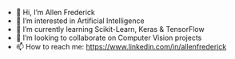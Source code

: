 - 👋 Hi, I’m Allen Frederick
- 👀 I’m interested in Artificial Intelligence
- 🌱 I’m currently learning Scikit-Learn, Keras & TensorFlow
- 💞️ I’m looking to collaborate on Computer Vision projects
- 📫 How to reach me: https://www.linkedin.com/in/allenfrederick

<!---
allenthemartian/allenthemartian is a ✨ special ✨ repository because its `README.md` (this file) appears on your GitHub profile.
You can click the Preview link to take a look at your changes.
--->
